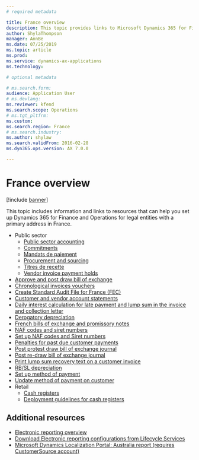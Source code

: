 ```yaml
---
# required metadata

title: France overview
description: This topic provides links to Microsoft Dynamics 365 for Finance and Operations documentation resources for France. 
author: ShylaThompson
manager: AnnBe
ms.date: 07/25/2019
ms.topic: article
ms.prod: 
ms.service: dynamics-ax-applications
ms.technology: 

# optional metadata

# ms.search.form: 
audience: Application User
# ms.devlang: 
ms.reviewer: kfend
ms.search.scope: Operations
# ms.tgt_pltfrm: 
ms.custom: 
ms.search.region: France
# ms.search.industry: 
ms.author: shylaw
ms.search.validFrom: 2016-02-28
ms.dyn365.ops.version: AX 7.0.0

---
```


# France overview

[!include [banner](../includes/banner.md)]

This topic includes information and links to resources that can help you set up Dynamics 365 for Finance and Operations for legal entities with a primary address in France. 

- Public sector
  - [Public sector accounting](emea-fra-public-sector-accounting.md)
  - [Commitments](emea-fra-commitments-public-sector.md)
  - [Mandats de paiement](emea-fra-mandats-de-paiement.md)
  - [Procurement and sourcing](emea-fra-procurement-sourcing-public-sector.md)
  - [Titres de recette](emea-fra-titres-de-recette-public-sector.md)
  - [Vendor invoice payment holds](emea-fra-vendor-invoice-payment-holds-public-sector.md)
- [Approve and post draw bill of exchange](tasks/fr-00004-approve-post-draw-bill-exchange.md)
- [Chronological invoices vouchers](emea-fra-chronological-invoices-vouchers.md)
- [Create Standard Audit File for France (FEC)](emea-fra-fec-audit-file.md)
- [Customer and vendor account statements](tasks/fr-00002-customer-vendor-account-statements.md)
- [Daily interest calculation for late payment and lump sum in the invoice and collection letter](tasks/fr-00018-daily-interest.md)
- [Derogatory depreciation](emea-fra-derogatory-depreciation.md)
- [French bills of exchange and promissory notes](tasks/fr-00004-french-bills-exchange-promissory-notes.md)
- [NAF codes and siret numbers](emea-fra-naf-codes-siret-numbers.md)
- [Set up NAF codes and Siret numbers](tasks/fr-00003-naf-codes-siret-numbers.md)
- [Penalties for past due customer payments](emea-fra-apply-penalty-customer-payment-past-due.md)
- [Post protest draw bill of exchange journal](tasks/fr-00004-post-protest-draw-bill-exchange-journal.md)
- [Post re-draw bill of exchange journal](tasks/fr-00004-post-re-draw-bill-exchange-journal.md)
- [Print lump sum recovery text on a customer invoice](emea-fra-print-lump-sum-recovery-text.md)
- [RB/SL depreciation](emea-fra-rbsl-depreciation.md)
- [Set up method of payment](tasks/fr-00004-setup-method-payment.md)
- [Update method of payment on customer](tasks/fr-00004-update-method-payment-customer.md)
- Retail
  - [Cash registers](../../retail/localizations/emea-fra-cash-registers.md)
  - [Deployment guidelines for cash registers](../../retail/localizations/emea-fra-deployment.md)

## Additional resources

- [Electronic reporting overview](../../dev-itpro/analytics/general-electronic-reporting.md)
- [Download Electronic reporting configurations from Lifecycle Services](../../dev-itpro/analytics/download-electronic-reporting-configuration-lcs.md)
- [Microsoft Dynamics Localization Portal: Australia report (requires CustomerSource account)](https://mbs.microsoft.com/files/customer/AX/Support/supportnews/france.html)
